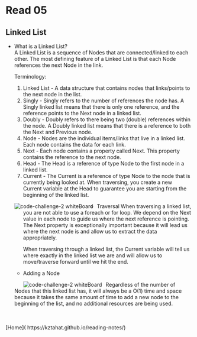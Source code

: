 # Read 05

## Linked List

- What is a Linked List? <br />
    A Linked List is a sequence of Nodes that are connected/linked to each other. The most defining feature of a Linked List is that each Node references the next Node in the link.<br />

    Terminology:
    1. Linked List - A data structure that contains nodes that links/points to the next node in the list. <br />
    2. Singly - Singly refers to the number of references the node has. A Singly linked list means that there is only one reference, and the reference points to the Next node in a linked list. <br />
    3. Doubly - Doubly refers to there being two (double) references within the node. A Doubly linked list means that there is a reference to both the Next and Previous node.<br />
    4. Node - Nodes are the individual items/links that live in a linked list. Each node contains the data for each link. <br />
    5. Next - Each node contains a property called Next. This property contains the reference to the next node.<br />
    6. Head - The Head is a reference of type Node to the first node in a linked list. <br />
    7. Current - The Current is a reference of type Node to the node that is currently being looked at. When traversing, you create a new Current variable at the Head to guarantee you are starting from the beginning of the linked list. <br />

    <img src="https://codefellows.github.io/common_curriculum/data_structures_and_algorithms/Code_401/class-05/resources/images/LinkedList1.PNG"
     alt="code-challenge-2 whiteBoard"
     style="float: left; margin-right: 10px;" />

    - Traversal
        When traversing a linked list, you are not able to use a foreach or for loop. We depend on the Next value in each node to guide us where the next reference is pointing. The Next property is exceptionally important because it will lead us where the next node is and allow us to extract the data appropriately. <br />

        When traversing through a linked list, the Current variable will tell us where exactly in the linked list we are and will allow us to move/traverse forward until we hit the end.<br />

    - Adding a Node

        <img src="https://codefellows.github.io/common_curriculum/data_structures_and_algorithms/Code_401/class-05/resources/images/LinkedList2.PNG"
     alt="code-challenge-2 whiteBoard"
     style="float: left; margin-right: 10px;" />

    Regardless of the number of Nodes that this linked list has, it will always be a O(1) time and space because it takes the same amount of time to add a new node to the beginning of the list, and no additional resources are being used. <br />

<br />
<br />
[Home]( https://kztahat.github.io/reading-notes/)